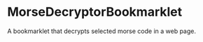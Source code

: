 MorseDecryptorBookmarklet
=========================

A bookmarklet that decrypts selected morse code in a web page.
